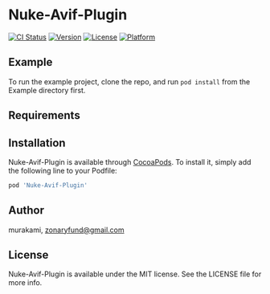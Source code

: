 # Nuke-Avif-Plugin

[![CI Status](https://img.shields.io/travis/murakami/Nuke-Avif-Plugin.svg?style=flat)](https://travis-ci.org/murakami/Nuke-Avif-Plugin)
[![Version](https://img.shields.io/cocoapods/v/Nuke-Avif-Plugin.svg?style=flat)](https://cocoapods.org/pods/Nuke-Avif-Plugin)
[![License](https://img.shields.io/cocoapods/l/Nuke-Avif-Plugin.svg?style=flat)](https://cocoapods.org/pods/Nuke-Avif-Plugin)
[![Platform](https://img.shields.io/cocoapods/p/Nuke-Avif-Plugin.svg?style=flat)](https://cocoapods.org/pods/Nuke-Avif-Plugin)

## Example

To run the example project, clone the repo, and run `pod install` from the Example directory first.

## Requirements

## Installation

Nuke-Avif-Plugin is available through [CocoaPods](https://cocoapods.org). To install
it, simply add the following line to your Podfile:

```ruby
pod 'Nuke-Avif-Plugin'
```

## Author

murakami, zonaryfund@gmail.com

## License

Nuke-Avif-Plugin is available under the MIT license. See the LICENSE file for more info.

